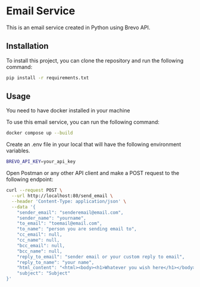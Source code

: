 # Email Service

This is an email service created in Python using Brevo API.

## Installation

To install this project, you can clone the repository and run the following command:

```bash
pip install -r requirements.txt
```

## Usage

You need to have docker installed in your machine

To use this email service, you can run the following command:

```bash
docker compose up --build
```

Create an .env file in your local that will have the following environment variables.
```bash
BREVO_API_KEY=your_api_key
```

Open Postman or any other API client and make a POST request to the following endpoint:
```bash
curl --request POST \
  --url http://localhost:80/send_email \
  --header 'Content-Type: application/json' \
  --data '{
	"sender_email": "senderemail@email.com",
	"sender_name": "yourname",
	"to_email": "toemail@email.com",
	"to_name": "person you are sending email to",
	"cc_email": null,
	"cc_name": null,
	"bcc_email": null,
	"bcc_name": null,
	"reply_to_email": "sender email or your custom reply to email",
	"reply_to_name": "your name",
	"html_content": "<html><body><h1>Whatever you wish here</h1></body></html>",
	"subject": "Subject"
}'
```
